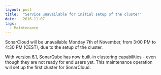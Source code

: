 ```yaml
---
layout: post
title:  "Service unavailable for initial setup of the cluster"
date:   2016-11-07
tags:
  - Maintenance
---
```


SonarCloud will be unavailable Monday 7th of November, from 3:00 PM to 4:30 PM (CEST), due to the setup of the cluster.

With [version 6.1](https://groups.google.com/d/msg/sonarqube/6Si7PMUagJA/eF4-DatvAQAJ), SonarQube has now built-in
clustering capabilities - even though they are not ready for end users yet.
This maintenance operation will set up the first cluster for SonarCloud.
